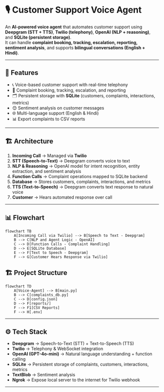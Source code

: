 # 🎙️ Customer Support Voice Agent

An **AI-powered voice agent** that automates customer support using **Deepgram (STT + TTS)**, **Twilio (telephony)**, **OpenAI (NLP + reasoning)**, and **SQLite (persistent storage)**.  
It can handle **complaint booking, tracking, escalation, reporting, sentiment analysis**, and supports **bilingual conversations (English + Hindi)**.

---

## 🚀 Features
- 📞 Voice-based customer support with real-time telephony  
- 📝 Complaint booking, tracking, escalation, and reporting  
- 🗂️ Persistent storage with **SQLite** (customers, complaints, interactions, metrics)  
- 😊 Sentiment analysis on customer messages  
- 🌐 Multi-language support (English & Hindi)  
- 📊 Export complaints to CSV reports   

---

## 🏗️ Architecture

1. **Incoming Call** → Managed via **Twilio**  
2. **STT (Speech-to-Text)** → Deepgram converts voice to text  
3. **NLP & Reasoning** → OpenAI model for intent recognition, entity extraction, and sentiment analysis  
4. **Function Calls** → Complaint operations mapped to SQLite backend  
5. **Database** → Stores customers, complaints, interactions, and metrics  
6. **TTS (Text-to-Speech)** → Deepgram converts text response to natural voice  
7. **Customer** → Hears automated response over call  

---

## 📊 Flowchart

```mermaid
flowchart TB
    A[Incoming Call via Twilio] --> B[Speech to Text - Deepgram]
    B --> C[NLP and Agent Logic - OpenAI]
    C --> D[Function Calls - Complaint Handling]
    D --> E[SQLite Database]
    E --> F[Text to Speech - Deepgram]
    F --> G[Customer Hears Response via Twilio]
```

## 🏗️ Project Structure

```mermaid
flowchart TD
    A[Voice-Agent] --> B[main.py]
    B --> C[complaints_db.py]
    C --> D[config.json]
    D --> F[reports/]
    F --> F1[CSV Reports]
    F --> H[.env]
```

---

## ⚙️ Tech Stack

- **Deepgram** → Speech-to-Text (STT) + Text-to-Speech (TTS)  
- **Twilio** → Telephony & WebSocket integration  
- **OpenAI (GPT-4o-mini)** → Natural language understanding + function calling  
- **SQLite** → Persistent storage of complaints, customers, interactions, metrics  
- **TextBlob** → Sentiment analysis    
- **Ngrok** → Expose local server to the internet for Twilio webhook  

---











